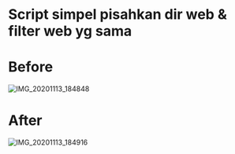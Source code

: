 # Script simpel pisahkan dir web &amp; filter web yg sama
# Before
![IMG_20201113_184848](https://user-images.githubusercontent.com/65480013/99069473-ffd54100-25e0-11eb-8091-d412d6972562.jpg)
# After
![IMG_20201113_184916](https://user-images.githubusercontent.com/65480013/99069477-02379b00-25e1-11eb-9562-642280d474f0.jpg)
